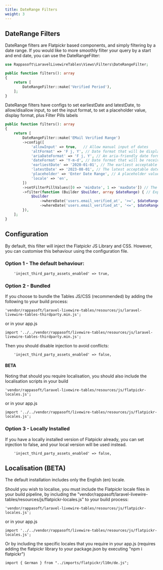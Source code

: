 ```yaml
---
title: DateRange Filters
weight: 3
---
```


## DateRange Filters

DateRange filters are Flatpickr based components, and simply filtering by a date range.  If you would like to more smoothly filter your query by a start and end date, you can use the DateRangeFilter:

```php
use Rappasoft\LaravelLivewireTables\Views\Filters\DateRangeFilter;

public function filters(): array
{
    return [
        DateRangeFilter::make('Verified Period'),
    ];
}
```

DateRange filters have configs to set earliestDate and latestDate, to allow/disallow input, to set the input format, to set a placeholder value,  display format, plus Filter Pills labels

```php
public function filters(): array
{
    return [
        DateRangeFilter::make('EMail Verified Range')
        ->config([
            'allowInput' => true,   // Allow manual input of dates
            'altFormat' => 'F j, Y', // Date format that will be displayed once selected
            'ariaDateFormat' => 'F j, Y', // An aria-friendly date format
            'dateFormat' => 'Y-m-d', // Date format that will be received by the filter
            'earliestDate' => '2020-01-01', // The earliest acceptable date
            'latestDate' => '2023-08-01', // The latest acceptable date
            'placeholder' => 'Enter Date Range', // A placeholder value
            'locale' => 'en',
        ])
        ->setFilterPillValues([0 => 'minDate', 1 => 'maxDate']) // The values that will be displayed for the Min/Max Date Values
        ->filter(function (Builder $builder, array $dateRange) { // Expects an array.
            $builder
                ->whereDate('users.email_verified_at', '>=', $dateRange['minDate']) // minDate is the start date selected
                ->whereDate('users.email_verified_at', '<=', $dateRange['maxDate']); // maxDate is the end date selected
        }),
    ];
}
```

## Configuration
By default, this filter will inject the Flatpickr JS Library and CSS. However, you can customise this behaviour using the configuration file.

### Option 1 - The default behaviour:
```
    'inject_third_party_assets_enabled' => true,
```

### Option 2 - Bundled
If you choose to bundle the Tables JS/CSS (recommended) by adding the following to your build process:

```
'vendor/rappasoft/laravel-livewire-tables/resources/js/laravel-livewire-tables-thirdparty.min.js';
```

or in your app.js

```
import '../../vendor/rappasoft/livewire-tables/resources/js/laravel-livewire-tables-thirdparty.min.js';
```

Then you should disable injection to avoid conflicts:

```
    'inject_third_party_assets_enabled' => false,
```

#### BETA
Noting that should you require localisation, you should also include the localisation scripts in your build

```
'vendor/rappasoft/laravel-livewire-tables/resources/js/flatpickr-locales.js';
```

or in your app.js
```
import '../../vendor/rappasoft/livewire-tables/resources/js/flatpickr-locales.js';
```


### Option 3 - Locally Installed
If you have a locally installed version of Flatpickr already, you can set injection to false, and your local version will be used instead.
```
    'inject_third_party_assets_enabled' => false,
```

## Localisation (BETA)
The default installation includes only the English (en) locale.

Should you wish to localise, you must include the Flatpickr locale files in your build pipeline, by including the 
"vendor/rappasoft/laravel-livewire-tables/resources/js/flatpickr-locales.js" to your build process:

```
'vendor/rappasoft/laravel-livewire-tables/resources/js/flatpickr-locales.js';
```

or in your app.js
```
import '../../vendor/rappasoft/livewire-tables/resources/js/flatpickr-locales.js';
```

Or by including the specific locales that you require in your app.js (requires adding the flatpickr library to your package.json by executing "npm i flatpickr")
```
import { German } from "../imports/flatpickr/l10n/de.js";
```
